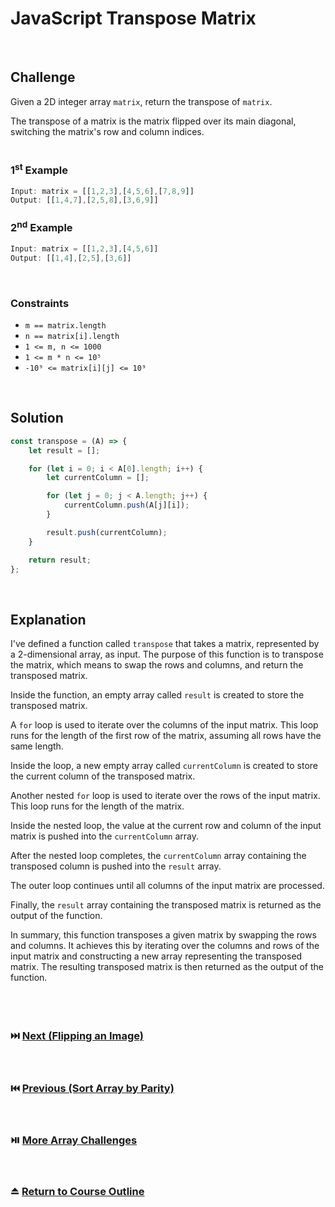 # JavaScript Transpose Matrix
<br/>

## Challenge
Given a 2D integer array `matrix`, return the transpose of `matrix`.

The transpose of a matrix is the matrix flipped over its main diagonal, switching the matrix's row and column indices.
<br/>
<br/>

### 1<sup>st</sup> Example

```JavaScript
Input: matrix = [[1,2,3],[4,5,6],[7,8,9]]
Output: [[1,4,7],[2,5,8],[3,6,9]]
```

### 2<sup>nd</sup> Example

```JavaScript
Input: matrix = [[1,2,3],[4,5,6]]
Output: [[1,4],[2,5],[3,6]]
```

<br/>

### Constraints

- `m == matrix.length`
- `n == matrix[i].length`
- `1 <= m, n <= 1000`
- `1 <= m * n <= 10⁵`
- `-10⁹ <= matrix[i][j] <= 10⁹`

<br/>

## Solution

```JavaScript
const transpose = (A) => {
    let result = [];

    for (let i = 0; i < A[0].length; i++) {
        let currentColumn = [];

        for (let j = 0; j < A.length; j++) {
            currentColumn.push(A[j][i]);
        }

        result.push(currentColumn);
    }

    return result;
};
```

<br/>

## Explanation

I've defined a function called `transpose` that takes a matrix, represented by a 2-dimensional array, as input. The purpose of this function is to transpose the matrix, which means to swap the rows and columns, and return the transposed matrix.
<br/>

Inside the function, an empty array called `result` is created to store the transposed matrix.
<br/>

A `for` loop is used to iterate over the columns of the input matrix. This loop runs for the length of the first row of the matrix, assuming all rows have the same length.
<br/>

Inside the loop, a new empty array called `currentColumn` is created to store the current column of the transposed matrix.
<br/>

Another nested `for` loop is used to iterate over the rows of the input matrix. This loop runs for the length of the matrix.
<br/>

Inside the nested loop, the value at the current row and column of the input matrix is pushed into the `currentColumn` array.
<br/>

After the nested loop completes, the `currentColumn` array containing the transposed column is pushed into the `result` array.
<br/>

The outer loop continues until all columns of the input matrix are processed.
<br/>

Finally, the `result` array containing the transposed matrix is returned as the output of the function.
<br/>

In summary, this function transposes a given matrix by swapping the rows and columns. It achieves this by iterating over the columns and rows of the input matrix and constructing a new array representing the transposed matrix. The resulting transposed matrix is then returned as the output of the function.
<br/>
<br/>
<br/>
<br/>

### :next_track_button: [Next (Flipping an Image)][Next]
<br/>

### :previous_track_button: [Previous (Sort Array by Parity)][Previous]
<br/>

### :play_or_pause_button: [More Array Challenges][More]
<br/>

### :eject_button: [Return to Course Outline][Return]
<br/>

[Next]: https://github.com/Superklok/JavaScriptArrays/blob/main/JavaScriptFlippingAnImage.md
[Previous]: https://github.com/Superklok/JavaScriptArrays/blob/main/JavaScriptSortArrayByParity.md
[More]: https://github.com/Superklok/JavaScriptArrays
[Return]: https://github.com/Superklok/LearnJavaScript